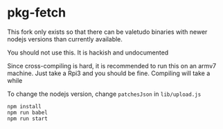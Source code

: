 # pkg-fetch

This fork only exists so that there can be valetudo binaries with newer nodejs versions than currently available.

You should not use this. It is hackish and undocumented


Since cross-compiling is hard, it is recommended to run this on an armv7 machine.
Just take a Rpi3 and you should be fine. Compiling will take a while

To change the nodejs version, change `patchesJson` in `lib/upload.js`

```
npm install
npm run babel
npm run start
```